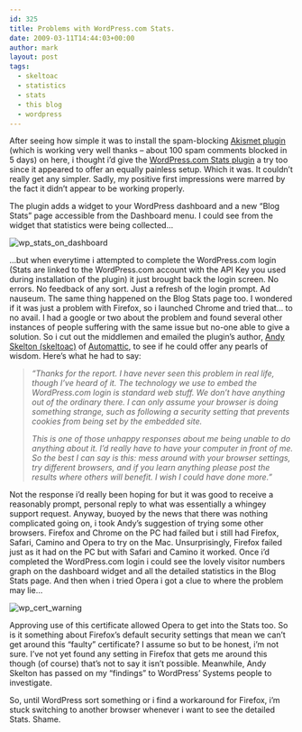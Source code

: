 ```yaml
---
id: 325
title: Problems with WordPress.com Stats.
date: 2009-03-11T14:44:03+00:00
author: mark
layout: post
tags:
  - skeltoac
  - statistics
  - stats
  - this blog
  - wordpress
---
```

After seeing how simple it was to install the spam-blocking [Akismet plugin](http://wordpress.org/extend/plugins/akismet/) (which is working very well thanks &#8211; about 100 spam comments blocked in 5 days) on here, i thought i&#8217;d give the [WordPress.com Stats plugin](http://wordpress.org/extend/plugins/stats/) a try too since it appeared to offer an equally painless setup. Which it was. It couldn&#8217;t really get any simpler. Sadly, my positive first impressions were marred by the fact it didn&#8217;t appear to be working properly.

The plugin adds a widget to your WordPress dashboard and a new &#8220;Blog Stats&#8221; page accessible from the Dashboard menu. I could see from the widget that statistics were being collected&#8230;

<img class="aligncenter size-full wp-image-326" title="wp_stats_on_dashboard" src="/images/fromwp/2009/03/wp_stats_on_dashboard.jpg" alt="wp_stats_on_dashboard" width="429" height="400" srcset="/images/fromwp/2009/03/wp_stats_on_dashboard.jpg 429w, /images/fromwp/2009/03/wp_stats_on_dashboard-300x279.jpg 300w" sizes="(max-width: 429px) 100vw, 429px" />

&#8230;but when everytime i attempted to complete the WordPress.com login (Stats are linked to the WordPress.com account with the API Key you used during installation of the plugin) it just brought back the login screen. No errors. No feedback of any sort. Just a refresh of the login prompt. Ad nauseum. The same thing happened on the Blog Stats page too. I wondered if it was just a problem with Firefox, so i launched Chrome and tried that&#8230; to no avail. I had a google or two about the problem and found several other instances of people suffering with the same issue but no-one able to give a solution. So i cut out the middlemen and emailed the plugin&#8217;s author, [Andy Skelton (skeltoac)](http://skeltoac.com/) of [Automattic](http://automattic.com/), to see if he could offer any pearls of wisdom. Here&#8217;s what he had to say:

> _&#8220;Thanks for the report. I have never seen this problem in real life, though I&#8217;ve heard of it. The technology we use to embed the WordPress.com login is standard web stuff. We don&#8217;t have anything out of the ordinary there. I can only assume your browser is doing something strange, such as following a security setting that prevents cookies from being set by the embedded site._
> 
> _This is one of those unhappy responses about me being unable to do anything about it. I&#8217;d really have to have your computer in front of me. So the best I can say is this: mess around with your browser settings, try different browsers, and if you learn anything please post the results where others will benefit. I wish I could have done more.&#8221;_

Not the response i&#8217;d really been hoping for but it was good to receive a reasonably prompt, personal reply to what was essentially a whingey support request. Anyway, buoyed by the news that there was nothing complicated going on, i took Andy&#8217;s suggestion of trying some other browsers. Firefox and Chrome on the PC had failed but i still had Firefox, Safari, Camino and Opera to try on the Mac. Unsurprisingly, Firefox failed just as it had on the PC but with Safari and Camino it worked. Once i&#8217;d completed the WordPress.com login i could see the lovely visitor numbers graph on the dashboard widget and all the detailed statistics in the Blog Stats page. And then when i tried Opera i got a clue to where the problem may lie&#8230;

<img class="aligncenter size-full wp-image-328" title="wp_cert_warning" src="/images/fromwp/2009/03/wp_cert_warning.jpg" alt="wp_cert_warning" width="506" height="385" srcset="/images/fromwp/2009/03/wp_cert_warning.jpg 506w, /images/fromwp/2009/03/wp_cert_warning-300x228.jpg 300w" sizes="(max-width: 506px) 100vw, 506px" />

Approving use of this certificate allowed Opera to get into the Stats too. So is it something about Firefox&#8217;s default security settings that mean we can&#8217;t get around this &#8220;faulty&#8221; certificate? I assume so but to be honest, i&#8217;m not sure. I&#8217;ve not yet found any setting in Firefox that gets me around this though (of course) that&#8217;s not to say it isn&#8217;t possible. Meanwhile, Andy Skelton has passed on my &#8220;findings&#8221; to WordPress&#8217; Systems people to investigate.

So, until WordPress sort something or i find a workaround for Firefox, i&#8217;m stuck switching to another browser whenever i want to see the detailed Stats. Shame.